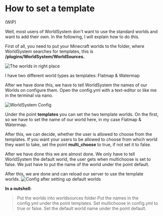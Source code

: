 # How to set a template
(WiP)

Well, most users of WorldSystem don't want to use the standard worlds and want to add their own.
In the following, I will explain how to do this.

First of all, you need to put your Minecraft worlds to the folder, where WorldSystem searches for templates, this is 
**/plugins/WorldSystem/WorldSources.**

![The worlds in right place](https://i.ibb.co/bRb4Y9L/worldtypes.png) 



I have two different world types as templates: Flatmap & Watermap

After we have done this, we have to tell WorldSystem the names of our Worlds on configure them.
Open the config.yml with a text-editor or like me in the terminal via nano.

![WorldSystem Config](https://www.bilder-upload.eu/upload/f189d5-1553885858.png)

Under the point **templates** you can set the two template worlds. On the first, so we have to set the name of our world here, in my case Flatmap & Watermap.

After this, we can decide, whether the user is allowed to choose from the templates. If you want your users to be allowed to choose from which world they want to take, set the point **multi_choose** to true, if not set it to false.

After we have done this we are almost done.
We only have to tell WorldSystem the default world, the user gets when multichoose is set to false.
We just have to put the name of the world under the point default.

After this, we are done and can reload our server to use the template worlds.
![Config after setting up default worlds](https://i.ibb.co/VHKQNxT/names-1.png)

**In a nutshell:**
> Put the worlds into worldsources folder
> Put the names in the config.yml under the point templates.
> Set multichoose in config.yml to true or false.
> Set the default world name under the point default.

